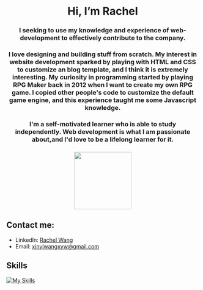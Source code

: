 <h1 align="center"> Hi, I’m Rachel </h1>
<h3 align="center">I seeking to use my knowledge and experience of web-development to effectively contribute to the company. <h3>
<h3 align="center">I love designing and building stuff from scratch. 
                    My interest in website development sparked by playing 
                    with HTML and CSS to customize an blog template, and I think it is extremely interesting. 
                    My curiosity in programming started by
                      playing RPG Maker back in 2012 when I want to create
                       my own RPG game. I copied other people's code to 
                       customize the default game engine, and this experience taught me some 
                       Javascript knowledge. <h3>
                       <h3 align="center">I'm a self-motivated learner who is able to study independently. Web development is 
                    what I am passionate about,and I'd love to be a lifelong learner for it.<h3>

<div align="center" style="border-radius:100%;">
  <kbd><img src="https://media-exp1.licdn.com/dms/image/C5603AQGFL7AMqAx_6Q/profile-displayphoto-shrink_400_400/0/1636469774915?e=1665619200&v=beta&t=8FW71x712rq2ydFbVTsWQw-jcO3eCJKubXah4AWnVFU" style="height:150px;width:150px;"></kbd>
</div>

## Contact me:
- LinkedIn: [Rachel Wang](https://www.linkedin.com/in/xinyi-wang-xyw/)
- Email: [xinyiwangxyw@gmail.com](mailto:xinyiwangxyw@gmail.com)

## Skills

[![My Skills](https://skillicons.dev/icons?i=git,js,react,html,css,sass,bootstrap,materialui,ruby,rails,postgres,nodejs,express,mongodb,netlify,heroku,git,ps)](https://skillicons.dev)

